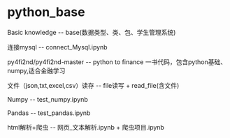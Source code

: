 # python_base

Basic knowledge -- base(数据类型、类、包、学生管理系统)

连接mysql -- connect_Mysql.ipynb

py4fi2nd/py4fi2nd-master -- python to finance 一书代码，包含python基础、numpy,适合金融学习

文件（json,txt,excel,csv）读存 -- file读写 + read_file(含文件)

Numpy -- test_numpy.ipynb

Pandas -- test_pandas.ipynb

html解析+爬虫 -- 网页_文本解析.ipynb + 爬虫项目.ipynb
